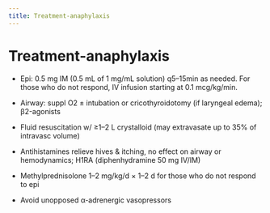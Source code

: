 ```yaml
---
title: Treatment-anaphylaxis
---
```

# Treatment-anaphylaxis


* Epi: 0.5 mg IM (0.5 mL of 1 mg/mL solution) q5–15min as needed. For those who do not respond, IV infusion starting at 0.1 mcg/kg/min.

* Airway: suppl O2 ± intubation or cricothyroidotomy (if laryngeal edema); β2-agonists

* Fluid resuscitation w/ ≥1–2 L crystalloid (may extravasate up to 35% of intravasc volume)

* Antihistamines relieve hives & itching, no effect on airway or hemodynamics; H1RA (diphenhydramine 50 mg IV/IM)

* Methylprednisolone 1–2 mg/kg/d × 1–2 d for those who do not respond to epi

* Avoid unopposed α-adrenergic vasopressors
